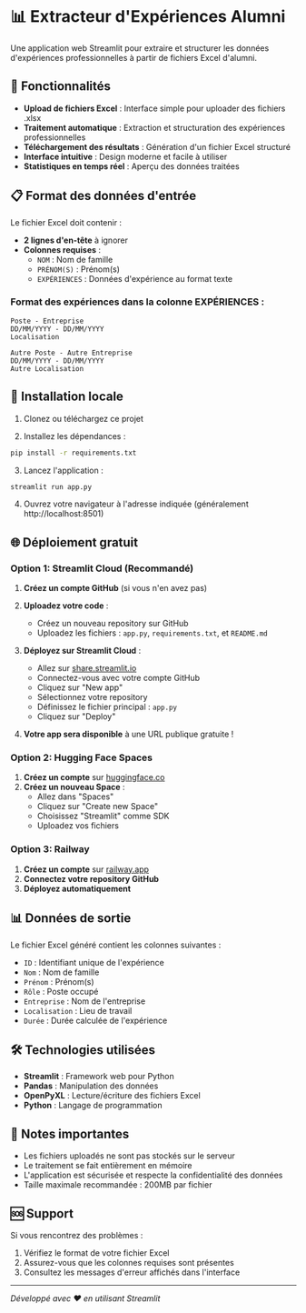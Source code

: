 # 📊 Extracteur d'Expériences Alumni

Une application web Streamlit pour extraire et structurer les données d'expériences professionnelles à partir de fichiers Excel d'alumni.

## 🚀 Fonctionnalités

- **Upload de fichiers Excel** : Interface simple pour uploader des fichiers .xlsx
- **Traitement automatique** : Extraction et structuration des expériences professionnelles
- **Téléchargement des résultats** : Génération d'un fichier Excel structuré
- **Interface intuitive** : Design moderne et facile à utiliser
- **Statistiques en temps réel** : Aperçu des données traitées

## 📋 Format des données d'entrée

Le fichier Excel doit contenir :
- **2 lignes d'en-tête** à ignorer
- **Colonnes requises** :
  - `NOM` : Nom de famille
  - `PRÉNOM(S)` : Prénom(s)
  - `EXPÉRIENCES` : Données d'expérience au format texte

### Format des expériences dans la colonne EXPÉRIENCES :
```
Poste - Entreprise
DD/MM/YYYY - DD/MM/YYYY
Localisation

Autre Poste - Autre Entreprise
DD/MM/YYYY - DD/MM/YYYY
Autre Localisation
```

## 🔧 Installation locale

1. Clonez ou téléchargez ce projet

2. Installez les dépendances :
```bash
pip install -r requirements.txt
```

3. Lancez l'application :
```bash
streamlit run app.py
```

4. Ouvrez votre navigateur à l'adresse indiquée (généralement http://localhost:8501)

## 🌐 Déploiement gratuit

### Option 1: Streamlit Cloud (Recommandé)

1. **Créez un compte GitHub** (si vous n'en avez pas)
2. **Uploadez votre code** :
   - Créez un nouveau repository sur GitHub
   - Uploadez les fichiers : `app.py`, `requirements.txt`, et `README.md`

3. **Déployez sur Streamlit Cloud** :
   - Allez sur [share.streamlit.io](https://share.streamlit.io)
   - Connectez-vous avec votre compte GitHub
   - Cliquez sur "New app"
   - Sélectionnez votre repository
   - Définissez le fichier principal : `app.py`
   - Cliquez sur "Deploy"

4. **Votre app sera disponible** à une URL publique gratuite !

### Option 2: Hugging Face Spaces

1. **Créez un compte** sur [huggingface.co](https://huggingface.co)
2. **Créez un nouveau Space** :
   - Allez dans "Spaces"
   - Cliquez sur "Create new Space"
   - Choisissez "Streamlit" comme SDK
   - Uploadez vos fichiers

### Option 3: Railway

1. **Créez un compte** sur [railway.app](https://railway.app)
2. **Connectez votre repository GitHub**
3. **Déployez automatiquement**

## 📊 Données de sortie

Le fichier Excel généré contient les colonnes suivantes :
- `ID` : Identifiant unique de l'expérience
- `Nom` : Nom de famille
- `Prénom` : Prénom(s)
- `Rôle` : Poste occupé
- `Entreprise` : Nom de l'entreprise
- `Localisation` : Lieu de travail
- `Durée` : Durée calculée de l'expérience

## 🛠️ Technologies utilisées

- **Streamlit** : Framework web pour Python
- **Pandas** : Manipulation des données
- **OpenPyXL** : Lecture/écriture des fichiers Excel
- **Python** : Langage de programmation

## 📝 Notes importantes

- Les fichiers uploadés ne sont pas stockés sur le serveur
- Le traitement se fait entièrement en mémoire
- L'application est sécurisée et respecte la confidentialité des données
- Taille maximale recommandée : 200MB par fichier

## 🆘 Support

Si vous rencontrez des problèmes :
1. Vérifiez le format de votre fichier Excel
2. Assurez-vous que les colonnes requises sont présentes
3. Consultez les messages d'erreur affichés dans l'interface

---
*Développé avec ❤️ en utilisant Streamlit*
